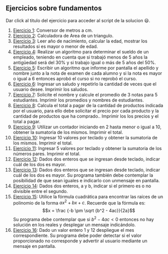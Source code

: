## Ejercicios sobre fundamentos

Dar click al titulo del ejercicio para acceder al script de la solucion 😃.

1. [Ejercicio 1](/Scripts/main7.cpp): Conversor de metros a cm.
2. [Ejercicio 2](/Scripts/main8.cpp): Calculadora de Area de un triangulo.
3. [Ejercicio 3](/Scripts/main9.cpp): Leer año de nacimiento, calcular la edad, mostrar los resultados si es mayor o menor de edad.
4. [Ejercicio 4](/Scripts/main10.cpp): Realizar un algoritmo para determinar el sueldo de un empleado, teniendo en cuenta que si trabajó menos de 5 años la antigüedad será del 30% y si trabajo igual o más de 5 años del 50%.
5. [Ejercicio 5](/Scripts/main11.cpp): Escribir un algoritmo que informe por pantalla el apellido y nombre junto a la nota de examen de cada alumno y si la nota es mayor o igual a 6 entonces aprobó el curso si no reprobó el curso.
6. [Ejercicio 6](/Scripts/main12.cpp): Ingresar un saludo y repetirlo la cantidad de veces que el usuario desee. Imprimir los saludos.
7. [Ejercicio 7](/Scripts/main13.cpp): Solicite el nombre y calcule el promedio de 3 notas para 5 estudiantes. Imprimir los promedios y nombres de estudiantes.
8. [Ejercicio 8](/Scripts/main14.cpp): Calcula el total a pagar de la cantidad de productos indicada por el usuario, para ello debe solicitar el precio por cada producto y la cantidad de productos que ha comprado.. Imprimir los los precios y el total a pagar.
9. [Ejercicio 9](/Scripts/main15.cpp): Utilizar un contador iniciando en 2 hasta menor o igual a 10, obtener la sumatoria de los mismos. Imprimir el total.
10. [Ejercicio 10](/Scripts/main16.cpp): Ingresar 10 valores por teclado y obtener la sumatoria de los mismos. Imprimir el total.
11. [Ejercicio 11](/Scripts/main17.cpp): Ingresar 5 valores por teclado y obtener la sumatoria de los números pares. Imprimir el total.
12. [Ejercicio 12](/Scripts/main18.cpp): Dados dos enteros que se ingresan desde teclado, indicar cuál de los dos es mayor.
13. [Ejercicio 13](/Scripts/main19.cpp): Dados dos enteros que se ingresan desde teclado, indicar cuál de los dos es mayor. Su
programa también debe contemplar la posibilidad de que sean iguales e indicarlo con unmensaje en pantalla.
14. [Ejercicio 14](/Scripts/main20.cpp): Dados dos enteros, a y b, indicar si el primero es o no divisible entre el segundo.
15. [Ejercicio 15](/Scripts/main21.cpp): Utilice la fórmula cuadrática para encontrar las raíces de un polinomio de la forma
$ax^2+bx+c$. Recuerde que la fórmula es:
    $$x = \frac {-b \pm \sqrt {b^2 - 4ac}}{2a}$$ 
Su programa debe contemplar que si $b^2-4ac < 0$ entonces no hay solución en los reales y desplegar un mensaje indicándolo. 
16. [Ejercicio 16](/Scripts/main22.cpp): Dado un valor entero 1 y 12 despliegue el mes correspondiente. Su programa debe poder
detectar si el valor proporcionado no corresponde y advertir al usuario mediante un mensaje en pantalla.